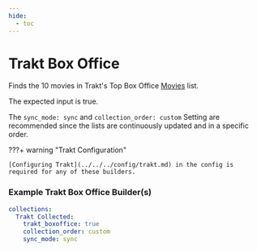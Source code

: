 ```yaml
---
hide:
  - toc
---
```

# Trakt Box Office

Finds the 10 movies in Trakt's Top Box Office [Movies](https://trakt.tv/movies/boxoffice) list.

The expected input is true. 

The `sync_mode: sync` and `collection_order: custom` Setting are recommended since the lists are continuously updated 
and in a specific order. 

???+ warning "Trakt Configuration"

    [Configuring Trakt](../../../config/trakt.md) in the config is required for any of these builders.

### Example Trakt Box Office Builder(s)

```yaml
collections:
  Trakt Collected:
    trakt_boxoffice: true
    collection_order: custom
    sync_mode: sync
```